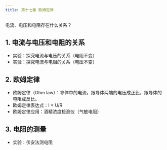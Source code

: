 ```yaml
---
title: 第十七章 欧姆定律
---
```


电流、电压和电阻存在什么关系？

## 1. 电流与电压和电阻的关系

- 实验：探究电流与电压的关系（电阻不变）
- 实验：探究电流与电阻的关系（电压不变）

## 2. 欧姆定律

- 欧姆定律（Ohm law）：导体中的电流，跟导体两端的电压成正比，跟导体的电阻成反比。
- 欧姆定律表达式：I = U/R
- 欧姆定律应用：酒精浓度检测仪（气敏电阻）

## 3. 电阻的测量

- 实验：伏安法测电阻
